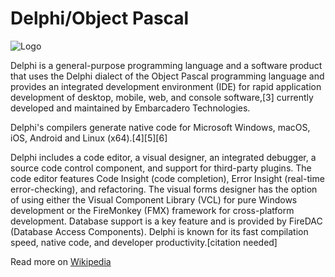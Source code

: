 # Delphi/Object Pascal
![Logo](https://upload.wikimedia.org/wikipedia/en/thumb/b/b2/Embarcadero_Delphi_10.4_Sydney_Product_Logo_and_Icon.svg/128px-Embarcadero_Delphi_10.4_Sydney_Product_Logo_and_Icon.svg.png)

Delphi is a general-purpose programming language and a software product that uses the Delphi dialect of the Object Pascal programming language and provides an integrated development environment (IDE) for rapid application development of desktop, mobile, web, and console software,[3] currently developed and maintained by Embarcadero Technologies.

Delphi's compilers generate native code for Microsoft Windows, macOS, iOS, Android and Linux (x64).[4][5][6]

Delphi includes a code editor, a visual designer, an integrated debugger, a source code control component, and support for third-party plugins. The code editor features Code Insight (code completion), Error Insight (real-time error-checking), and refactoring. The visual forms designer has the option of using either the Visual Component Library (VCL) for pure Windows development or the FireMonkey (FMX) framework for cross-platform development. Database support is a key feature and is provided by FireDAC (Database Access Components). Delphi is known for its fast compilation speed, native code, and developer productivity.[citation needed]

Read more on [Wikipedia](https://en.wikipedia.org/wiki/Delphi_(software))